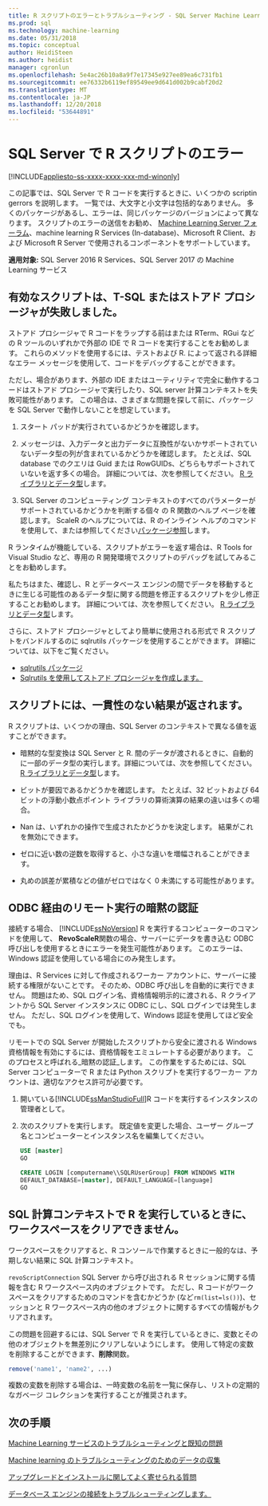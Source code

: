 ```yaml
---
title: R スクリプトのエラーとトラブルシューティング - SQL Server Machine Learning サービス
ms.prod: sql
ms.technology: machine-learning
ms.date: 05/31/2018
ms.topic: conceptual
author: HeidiSteen
ms.author: heidist
manager: cgronlun
ms.openlocfilehash: 5e4ac26b10a8a9f7e17345e927ee89ea6c731fb1
ms.sourcegitcommit: ee76332b6119ef89549ee9d641d002b9cabf20d2
ms.translationtype: MT
ms.contentlocale: ja-JP
ms.lasthandoff: 12/20/2018
ms.locfileid: "53644891"
---
```

# <a name="r-scripting-errors-in-sql-server"></a>SQL Server で R スクリプトのエラー
[!INCLUDE[appliesto-ss-xxxx-xxxx-xxx-md-winonly](../includes/appliesto-ss-xxxx-xxxx-xxx-md-winonly.md)]

この記事では、SQL Server で R コードを実行するときに、いくつかの scriptin gerrors を説明します。 一覧では、大文字と小文字は包括的なありません。 多くのパッケージがあるし、エラーは、同じパッケージのバージョンによって異なります。 スクリプトのエラーの送信をお勧め、 [Machine Learning Server フォーラム](https://social.msdn.microsoft.com/Forums/en-US/home?category=MicrosoftR)、machine learning R Services (In-database)、Microsoft R Client、および Microsoft R Server で使用されるコンポーネントをサポートしています。

**適用対象:** SQL Server 2016 R Services、SQL Server 2017 の Machine Learning サービス


## <a name="valid-script-fails-in-t-sql-or-in-stored-procedures"></a>有効なスクリプトは、T-SQL またはストアド プロシージャが失敗しました。

ストアド プロシージャで R コードをラップする前はまたは RTerm、RGui などの R ツールのいずれかで外部の IDE で R コードを実行することをお勧めします。 これらのメソッドを使用するには、テストおよび R. によって返される詳細なエラー メッセージを使用して、コードをデバッグすることができます。

ただし、場合があります、外部の IDE またはユーティリティで完全に動作するコードはストアド プロシージャで実行したり、SQL server 計算コンテキストを失敗可能性があります。 この場合は、さまざまな問題を探して前に、パッケージを SQL Server で動作しないことを想定しています。

1. スタート パッドが実行されているかどうかを確認します。

2. メッセージは、入力データと出力データに互換性がないかサポートされていないデータ型の列が含まれているかどうかを確認します。 たとえば、SQL database でのクエリは Guid または RowGUIDs、どちらもサポートされていないを返す多くの場合。 詳細については、次を参照してください。 [R ライブラリとデータ型](r/r-libraries-and-data-types.md)します。

3. SQL Server のコンピューティング コンテキストのすべてのパラメーターがサポートされているかどうかを判断する個々 の R 関数のヘルプ ページを確認します。 ScaleR のヘルプについては、R のインライン ヘルプのコマンドを使用して、または参照してください[パッケージ参照](https://docs.microsoft.com/r-server/r-reference/revoscaler/revoscaler)します。

R ランタイムが機能している、スクリプトがエラーを返す場合は、R Tools for Visual Studio など、専用の R 開発環境でスクリプトのデバッグを試してみることをお勧めします。

私たちはまた、確認し、R とデータベース エンジンの間でデータを移動するときに生じる可能性のあるデータ型に関する問題を修正するスクリプトを少し修正することお勧めします。 詳細については、次を参照してください。 [R ライブラリとデータ型](r/r-libraries-and-data-types.md)します。

さらに、ストアド プロシージャとしてより簡単に使用される形式で R スクリプトをバンドルするのに sqlrutils パッケージを使用することができます。 詳細については、以下をご覧ください。
* [sqlrutils パッケージ](r/ref-r-sqlrutils.md)
* [Sqlrutils を使用してストアド プロシージャを作成します。](r/how-to-create-a-stored-procedure-using-sqlrutils.md)

## <a name="script-returns-inconsistent-results"></a>スクリプトには、一貫性のない結果が返されます。

R スクリプトは、いくつかの理由、SQL Server のコンテキストで異なる値を返すことができます。

- 暗黙的な型変換は SQL Server と R. 間のデータが渡されるときに、自動的に一部のデータ型の実行します。詳細については、次を参照してください。 [R ライブラリとデータ型](r/r-libraries-and-data-types.md)します。

- ビットが要因であるかどうかを確認します。 たとえば、32 ビットおよび 64 ビットの浮動小数点ポイント ライブラリの算術演算の結果の違いは多くの場合。

- Nan は、いずれかの操作で生成されたかどうかを決定します。 結果がこれを無効にできます。

- ゼロに近い数の逆数を取得すると、小さな違いを増幅されることができます。

- 丸めの誤差が累積などの値がゼロではなく 0 未満にする可能性があります。

## <a name="implied-authentication-for-remote-execution-via-odbc"></a>ODBC 経由のリモート実行の暗黙の認証

接続する場合、 [!INCLUDE[ssNoVersion](../includes/ssnoversion-md.md)] R を実行するコンピューターのコマンドを使用して、 **RevoScaleR**関数の場合、サーバーにデータを書き込む ODBC 呼び出しを使用するときにエラーを発生可能性があります。 このエラーは、Windows 認証を使用している場合にのみ発生します。

理由は、R Services に対して作成されるワーカー アカウントに、サーバーに接続する権限がないことです。 そのため、ODBC 呼び出しを自動的に実行できません。 問題はため、SQL ログイン名、資格情報明示的に渡される、R クライアントから SQL Server インスタンスに ODBC にし、SQL ログインでは発生しません。 ただし、SQL ログインを使用して、Windows 認証を使用してほど安全でも。

リモートでの SQL Server が開始したスクリプトから安全に渡される Windows 資格情報を有効にするには、資格情報をエミュレートする必要があります。 このプロセスと呼ばれる_暗黙の認証_します。 この作業をするためには、SQL Server コンピューターで R または Python スクリプトを実行するワーカー アカウントは、適切なアクセス許可が必要です。

1. 開いている[!INCLUDE[ssManStudioFull](../includes/ssmanstudiofull-md.md)]R コードを実行するインスタンスの管理者として。

2. 次のスクリプトを実行します。 既定値を変更した場合、ユーザー グループ名とコンピューターとインスタンス名を編集してください。

    ```sql
    USE [master]
    GO
    
    CREATE LOGIN [computername\\SQLRUserGroup] FROM WINDOWS WITH
    DEFAULT_DATABASE=[master], DEFAULT_LANGUAGE=[language]
    GO
    ```

## <a name="avoid-clearing-the-workspace-while-youre-running-r-in-a-sql-compute-context"></a>SQL 計算コンテキストで R を実行しているときに、ワークスペースをクリアできません。

ワークスペースをクリアすると、R コンソールで作業するときに一般的なは、予期しない結果に SQL 計算コンテキスト。

`revoScriptConnection` SQL Server から呼び出される R セッションに関する情報を含む R ワークスペース内のオブジェクトです。 ただし、R コードがワークスペースをクリアするためのコマンドを含むかどうか (など`rm(list=ls())`)、セッションと R ワークスペース内の他のオブジェクトに関するすべての情報がもクリアされます。

この問題を回避するには、SQL Server で R を実行しているときに、変数とその他のオブジェクトを無差別にクリアしないようにします。 使用して特定の変数を削除することができます、**削除**関数。

```R
remove('name1', 'name2', ...)
```

複数の変数を削除する場合は、一時変数の名前を一覧に保存し、リストの定期的なガベージ コレクションを実行することが推奨されます。



## <a name="next-steps"></a>次の手順

[Machine Learning サービスのトラブルシューティングと既知の問題](machine-learning-troubleshooting-faq.md)

[Machine learning のトラブルシューティングのためのデータの収集](data-collection-ml-troubleshooting-process.md)

[アップグレードとインストールに関してよく寄せられる質問](r/upgrade-and-installation-faq-sql-server-r-services.md)

[データベース エンジンの接続をトラブルシューティングします。](../database-engine/configure-windows/troubleshoot-connecting-to-the-sql-server-database-engine.md)
